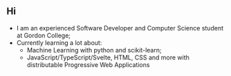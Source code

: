 ## Hi ##

* I am an experienced Software Developer and Computer Science student at Gordon College;
* Currently learning a lot about: 
  * Machine Learning with python and scikit-learn;
  * JavaScript/TypeScript/Svelte, HTML, CSS and more with distributable Progressive Web Applications
